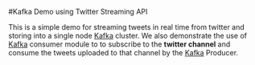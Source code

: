 #Kafka Demo using Twitter Streaming API

This is a simple demo for streaming tweets in real time from twitter and storing into a single node
[Kafka](https://kafka.apache.org/) cluster. We also demonstrate the use of [Kafka](https://kafka.apache.org/) consumer module to 
to subscribe to the **twitter channel** and consume the tweets uploaded to that channel by the [Kafka](https://kafka.apache.org/) Producer.
